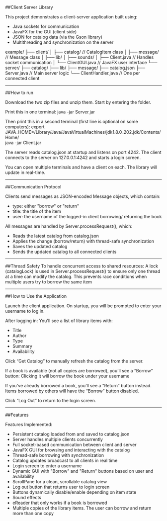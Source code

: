 ##Client Server Library

This project demonstrates a client-server application built using:
- Java sockets for communication
- JavaFX for the GUI (client side)
- JSON for catalog data (via the Gson library)
- Multithreading and synchronization on the server

example/
├── client/
│ ├── catalog/ // CatalogItem class
│ ├── message/ // Message class
│ ├── lib/
│ ├── sounds/
│ ├── Client.java // Handles socket communication
│ └── ClientGUI.java // JavaFX user interface
└── server/
  ├── catalog/
  ├── lib/
  ├── message/
  ├── catalog.json
  ├── Server.java // Main server logic
  └── ClientHandler.java // One per connected client
  
________________________________________________________________________

##How to run

Download the two zip files and unzip them.
Start by entering the folder.

Print this in one terminal:
java -jar Server.jar

Then print this in a second terminal (first line is optional on some computers):
export JAVA_HOME=/Library/Java/JavaVirtualMachines/jdk1.8.0_202.jdk/Contents/Home/  
java -jar Client.jar

The server reads catalog.json at startup and listens on port 4242.
The client connects to the server on 127.0.0.1:4242 and starts a login screen.

You can open multiple terminals and have a client on each. The library will update in real-time. 

________________________________________________________________________

##Communication Protocol

Clients send messages as JSON-encoded Message objects, which contain:
- type: either "borrow" or "return"
- title: the title of the item
- user: the username of the logged-in client borrowing/ returning the book

All messages are handled by Server.processRequest(), which:
- Reads the latest catalog from catalog.json
- Applies the change (borrow/return) with thread-safe synchronization
- Saves the updated catalog
- Sends the updated catalog to all connected clients
________________________________________________________________________

##Thread Safety
To handle concurrent access to shared resources:
A lock (catalogLock) is used in Server.processRequest() to ensure only one thread at a time can
modify the catalog. This prevents race conditions when multiple users try to borrow the same item

________________________________________________________________________

##How to Use the Application

Launch the client application.
On startup, you will be prompted to enter your username to log in.

After logging in:
You'll see a list of library items with:
- Title
- Author
- Type
- Summary
- Availability

Click “Get Catalog” to manually refresh the catalog from the server.

If a book is available (not all copies are borrowed), you’ll see a “Borrow” button:
Clicking it will borrow the book under your username

If you've already borrowed a book, you’ll see a “Return” button instead.
Items borrowed by others will have the “Borrow” button disabled.

Click “Log Out” to return to the login screen.
________________________________________________________________________

##Features

Features Implemented:
- Persistent catalog loaded from and saved to catalog.json
- Server handles multiple clients concurrently
- Full socket-based communication between client and server
- JavaFX GUI for browsing and interacting with the catalog
- Thread-safe borrowing with synchronization
- Catalog updates broadcast to all clients in real time
- Login screen to enter a username
- Dynamic GUI with "Borrow" and "Return" buttons based on user and availability
- ScrollPane for a clean, scrollable catalog view
- Log out button that returns user to login screen
- Buttons dynamically disable/enable depending on item state
- Sound effects
- eReader that only works if a book is borrowed
- Multiple copies of the library items. The user can borrow and return more than one copy
